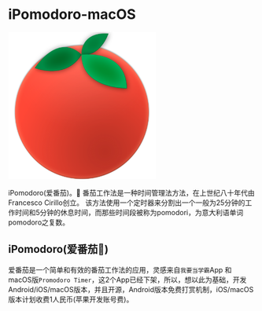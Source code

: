 # iPomodoro-macOS

<img src="logo.png" width="300" height:auto alt="logo.png"/>

iPomodoro(爱番茄)。🍅 番茄工作法是一种时间管理法方法，在上世纪八十年代由Francesco Cirillo创立。 该方法使用一个定时器来分割出一个一般为25分钟的工作时间和5分钟的休息时间，而那些时间段被称为pomodori，为意大利语单词pomodoro之复数。


## iPomodoro(爱番茄🍅)
爱番茄是一个简单和有效的番茄工作法的应用，灵感来自`我要当学霸`App 和 macOS版`Promodoro Timer`，这2个App已经下架，所以，想以此为基础，开发Android/iOS/macOS版本，并且开源，Android版本免费打赏机制，iOS/macOS版本计划收费1人民币(苹果开发账号费)。
